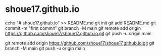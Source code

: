 # shoue17.github.io
echo "# shoue17.github.io" >> README.md
  git init
  git add README.md
  git commit -m "first commit"
  git branch -M main
  git remote add origin https://github.com/shoue17/shoue17.github.io.git
  git push -u origin main

git remote add origin https://github.com/shoue17/shoue17.github.io.git
  git branch -M main
  git push -u origin main
